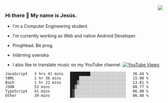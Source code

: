 <img align='right' src="https://github-readme-stats.vercel.app/api/top-langs/?username=JesusJimenezG&layout=compact&theme=dracula">

### Hi there 👋 My name is Jesús.
- I'm a Computer Engineering student.
- I'm currently working as Web and native Android Developer.

- ProgHead. Be prog.
- Inlärning svenska
- I also like to translate music on my YouTube channel. [![YouTube Views](https://img.shields.io/youtube/channel/views/UCWnlcC4_sV9Imcy9ysQpxHA?style=social)](https://www.youtube.com/channel/UCWnlcC4_sV9Imcy9ysQpxHA)

<!--START_SECTION:waka-->

```text
JavaScript   3 hrs 41 mins   █████████░░░░░░░░░░░░░░░░   36.44 %
YAML         1 hr 36 mins    ████░░░░░░░░░░░░░░░░░░░░░   15.90 %
Bash         1 hr 22 mins    ███▒░░░░░░░░░░░░░░░░░░░░░   13.61 %
JSON         53 mins         ██▒░░░░░░░░░░░░░░░░░░░░░░   08.77 %
TypeScript   41 mins         █▓░░░░░░░░░░░░░░░░░░░░░░░   06.90 %
Other        39 mins         █▓░░░░░░░░░░░░░░░░░░░░░░░   06.48 %
```

<!--END_SECTION:waka-->

<!--
**JesusJimenezG/JesusJimenezG** is a ✨ _special_ ✨ repository because its `README.md` (this file) appears on your GitHub profile.

Here are some ideas to get you started:

- 🔭 I’m currently working on ...
- 🌱 I’m currently learning ...
- 👯 I’m looking to collaborate on ...
- 🤔 I’m looking for help with ...
- 💬 Ask me about ...
- 📫 How to reach me: ...
- 😄 Pronouns: ...
- ⚡ Fun fact: ...
-->
